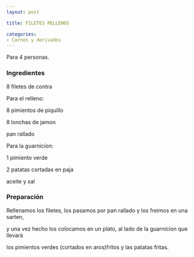```yaml
---
layout: post

title: FILETES RELLENOS

categories:
- Carnes y derivados
---
```

Para 4 personas.

<h3>Ingredientes</h3>

8 filetes de contra

Para el relleno:

8 pimientos de piquillo

8 lonchas de jamon

pan rallado

Para la guarnicion:

1 pimiento verde

2 patatas cortadas en paja

aceite y sal

<h3>Preparación</h3>

Rellenamos los filetes, los pasamos por pan rallado y los freimos en una sarten,

y una vez hecho los colocamos en un plato, al lado de la guarnicion que llevará

los pimientos verdes (cortados en aros)fritos y las patatas fritas.